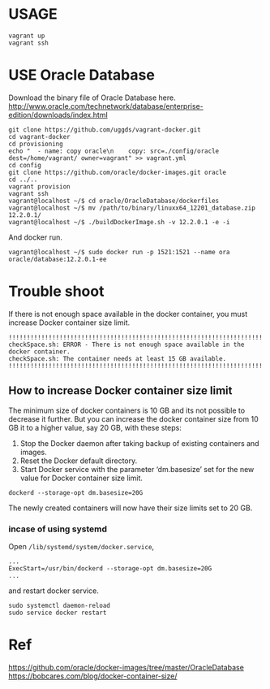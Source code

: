 # USAGE

```
vagrant up
vagrant ssh
```

# USE Oracle Database

Download the binary file of Oracle Database here.  
http://www.oracle.com/technetwork/database/enterprise-edition/downloads/index.html

```
git clone https://github.com/uggds/vagrant-docker.git
cd vagrant-docker
cd provisioning
echo "  - name: copy oracle\n    copy: src=./config/oracle dest=/home/vagrant/ owner=vagrant" >> vagrant.yml
cd config
git clone https://github.com/oracle/docker-images.git oracle
cd ../..
vagrant provision
vagrant ssh
vagrant@localhost ~/$ cd oracle/OracleDatabase/dockerfiles
vagrant@localhost ~/$ mv /path/to/binary/linuxx64_12201_database.zip 12.2.0.1/
vagrant@localhost ~/$ ./buildDockerImage.sh -v 12.2.0.1 -e -i
```
And docker run.
```
vagrant@localhost ~/$ sudo docker run -p 1521:1521 --name ora oracle/database:12.2.0.1-ee
```

# Trouble shoot

If there is not enough space available in the docker container, you must increase Docker container size limit.

```
!!!!!!!!!!!!!!!!!!!!!!!!!!!!!!!!!!!!!!!!!!!!!!!!!!!!!!!!!!!!!!!!!!!!!!!!!!!!!!!!!!!!!!!!!!!!!!!!
checkSpace.sh: ERROR - There is not enough space available in the docker container.
checkSpace.sh: The container needs at least 15 GB available.
!!!!!!!!!!!!!!!!!!!!!!!!!!!!!!!!!!!!!!!!!!!!!!!!!!!!!!!!!!!!!!!!!!!!!!!!!!!!!!!!!!!!!!!!!!!!!!!!
```

## How to increase Docker container size limit
The minimum size of docker containers is 10 GB and its not possible to decrease it further. But you can increase the docker container size from 10 GB it to a higher value, say 20 GB, with these steps:
1. Stop the Docker daemon after taking backup of existing containers and images.
2. Reset the Docker default directory.
3. Start Docker service with the parameter ‘dm.basesize’ set for the new value for Docker container size limit.

```
dockerd --storage-opt dm.basesize=20G
```
The newly created containers will now have their size limits set to 20 GB.

### incase of using systemd
Open `/lib/systemd/system/docker.service`,
```
...
ExecStart=/usr/bin/dockerd --storage-opt dm.basesize=20G
...
```
and restart docker service.
```
sudo systemctl daemon-reload
sudo service docker restart
```

# Ref
https://github.com/oracle/docker-images/tree/master/OracleDatabase  
https://bobcares.com/blog/docker-container-size/

